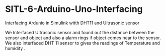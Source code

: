 # SITL-6-Arduino-Uno-Interfacing
Interfacing Ardunio in Simulink witth DHT11 and Ultrasonic sensor </br>

We Interfaced Ultrasonic sensor and found out the distance between the sensor and object and also a alarm rings if object comes near to the sensor.
</br>We also interfaced DHT 11 sensor to gives the readings of Temperature and humidity .
